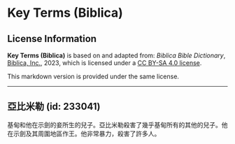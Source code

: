 # Key Terms (Biblica)

## License Information

**Key Terms (Biblica)** is based on and adapted from: _Biblica Bible Dictionary_, [Biblica, Inc.](https://www.biblica.com/), 2023, which is licensed under a [CC BY-SA 4.0 license](https://creativecommons.org/licenses/by-sa/4.0/legalcode.en).

This markdown version is provided under the same license.



--------------------------------

## 亞比米勒 (id: 233041)

基甸和他在示劍的妾所生的兒子。亞比米勒殺害了幾乎基甸所有的其他的兒子。他在示劍及其周圍地區作王。他非常暴力，殺害了許多人。


